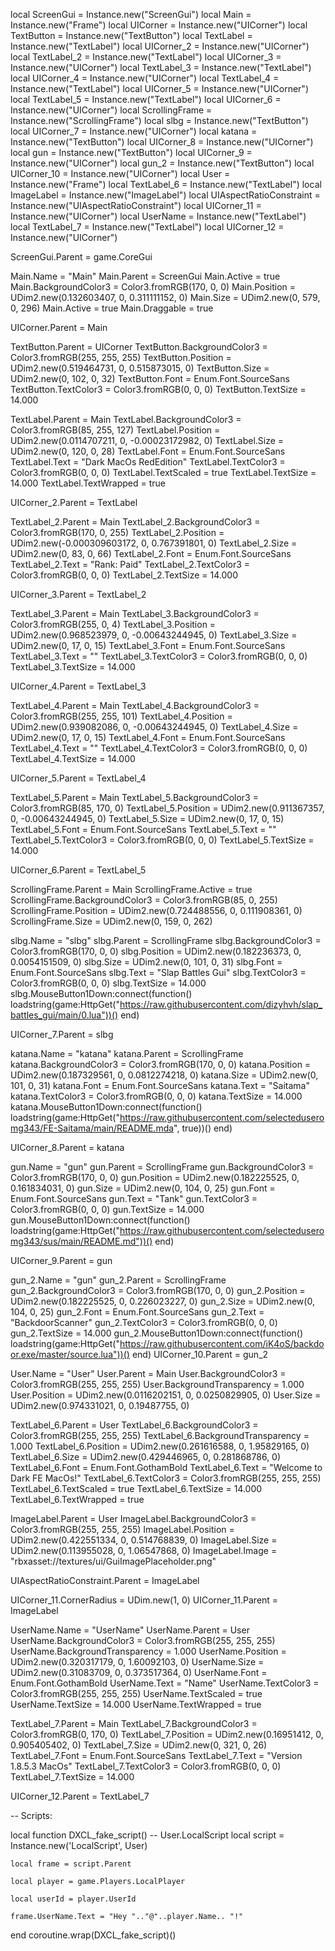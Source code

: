 

local ScreenGui = Instance.new("ScreenGui")
local Main = Instance.new("Frame")
local UICorner = Instance.new("UICorner")
local TextButton = Instance.new("TextButton")
local TextLabel = Instance.new("TextLabel")
local UICorner_2 = Instance.new("UICorner")
local TextLabel_2 = Instance.new("TextLabel")
local UICorner_3 = Instance.new("UICorner")
local TextLabel_3 = Instance.new("TextLabel")
local UICorner_4 = Instance.new("UICorner")
local TextLabel_4 = Instance.new("TextLabel")
local UICorner_5 = Instance.new("UICorner")
local TextLabel_5 = Instance.new("TextLabel")
local UICorner_6 = Instance.new("UICorner")
local ScrollingFrame = Instance.new("ScrollingFrame")
local slbg = Instance.new("TextButton")
local UICorner_7 = Instance.new("UICorner")
local katana = Instance.new("TextButton")
local UICorner_8 = Instance.new("UICorner")
local gun = Instance.new("TextButton")
local UICorner_9 = Instance.new("UICorner")
local gun_2 = Instance.new("TextButton")
local UICorner_10 = Instance.new("UICorner")
local User = Instance.new("Frame")
local TextLabel_6 = Instance.new("TextLabel")
local ImageLabel = Instance.new("ImageLabel")
local UIAspectRatioConstraint = Instance.new("UIAspectRatioConstraint")
local UICorner_11 = Instance.new("UICorner")
local UserName = Instance.new("TextLabel")
local TextLabel_7 = Instance.new("TextLabel")
local UICorner_12 = Instance.new("UICorner")



ScreenGui.Parent = game.CoreGui

Main.Name = "Main"
Main.Parent = ScreenGui
Main.Active = true
Main.BackgroundColor3 = Color3.fromRGB(170, 0, 0)
Main.Position = UDim2.new(0.132603407, 0, 0.311111152, 0)
Main.Size = UDim2.new(0, 579, 0, 296)
Main.Active = true
Main.Draggable = true

UICorner.Parent = Main

TextButton.Parent = UICorner
TextButton.BackgroundColor3 = Color3.fromRGB(255, 255, 255)
TextButton.Position = UDim2.new(0.519464731, 0, 0.515873015, 0)
TextButton.Size = UDim2.new(0, 102, 0, 32)
TextButton.Font = Enum.Font.SourceSans
TextButton.TextColor3 = Color3.fromRGB(0, 0, 0)
TextButton.TextSize = 14.000

TextLabel.Parent = Main
TextLabel.BackgroundColor3 = Color3.fromRGB(85, 255, 127)
TextLabel.Position = UDim2.new(0.0114707211, 0, -0.00023172982, 0)
TextLabel.Size = UDim2.new(0, 120, 0, 28)
TextLabel.Font = Enum.Font.SourceSans
TextLabel.Text = "Dark MacOs RedEdition"
TextLabel.TextColor3 = Color3.fromRGB(0, 0, 0)
TextLabel.TextScaled = true
TextLabel.TextSize = 14.000
TextLabel.TextWrapped = true

UICorner_2.Parent = TextLabel

TextLabel_2.Parent = Main
TextLabel_2.BackgroundColor3 = Color3.fromRGB(170, 0, 255)
TextLabel_2.Position = UDim2.new(-0.000309603172, 0, 0.767391801, 0)
TextLabel_2.Size = UDim2.new(0, 83, 0, 66)
TextLabel_2.Font = Enum.Font.SourceSans
TextLabel_2.Text = "Rank: Paid"
TextLabel_2.TextColor3 = Color3.fromRGB(0, 0, 0)
TextLabel_2.TextSize = 14.000

UICorner_3.Parent = TextLabel_2

TextLabel_3.Parent = Main
TextLabel_3.BackgroundColor3 = Color3.fromRGB(255, 0, 4)
TextLabel_3.Position = UDim2.new(0.968523979, 0, -0.00643244945, 0)
TextLabel_3.Size = UDim2.new(0, 17, 0, 15)
TextLabel_3.Font = Enum.Font.SourceSans
TextLabel_3.Text = ""
TextLabel_3.TextColor3 = Color3.fromRGB(0, 0, 0)
TextLabel_3.TextSize = 14.000

UICorner_4.Parent = TextLabel_3

TextLabel_4.Parent = Main
TextLabel_4.BackgroundColor3 = Color3.fromRGB(255, 255, 101)
TextLabel_4.Position = UDim2.new(0.939082086, 0, -0.00643244945, 0)
TextLabel_4.Size = UDim2.new(0, 17, 0, 15)
TextLabel_4.Font = Enum.Font.SourceSans
TextLabel_4.Text = ""
TextLabel_4.TextColor3 = Color3.fromRGB(0, 0, 0)
TextLabel_4.TextSize = 14.000

UICorner_5.Parent = TextLabel_4

TextLabel_5.Parent = Main
TextLabel_5.BackgroundColor3 = Color3.fromRGB(85, 170, 0)
TextLabel_5.Position = UDim2.new(0.911367357, 0, -0.00643244945, 0)
TextLabel_5.Size = UDim2.new(0, 17, 0, 15)
TextLabel_5.Font = Enum.Font.SourceSans
TextLabel_5.Text = ""
TextLabel_5.TextColor3 = Color3.fromRGB(0, 0, 0)
TextLabel_5.TextSize = 14.000

UICorner_6.Parent = TextLabel_5

ScrollingFrame.Parent = Main
ScrollingFrame.Active = true
ScrollingFrame.BackgroundColor3 = Color3.fromRGB(85, 0, 255)
ScrollingFrame.Position = UDim2.new(0.724488556, 0, 0.111908361, 0)
ScrollingFrame.Size = UDim2.new(0, 159, 0, 262)

slbg.Name = "slbg"
slbg.Parent = ScrollingFrame
slbg.BackgroundColor3 = Color3.fromRGB(170, 0, 0)
slbg.Position = UDim2.new(0.182236373, 0, 0.0054151509, 0)
slbg.Size = UDim2.new(0, 101, 0, 31)
slbg.Font = Enum.Font.SourceSans
slbg.Text = "Slap Battles Gui"
slbg.TextColor3 = Color3.fromRGB(0, 0, 0)
slbg.TextSize = 14.000
slbg.MouseButton1Down:connect(function()
	loadstring(game:HttpGet("https://raw.githubusercontent.com/dizyhvh/slap_battles_gui/main/0.lua"))()
end)

UICorner_7.Parent = slbg

katana.Name = "katana"
katana.Parent = ScrollingFrame
katana.BackgroundColor3 = Color3.fromRGB(170, 0, 0)
katana.Position = UDim2.new(0.187329561, 0, 0.0812274218, 0)
katana.Size = UDim2.new(0, 101, 0, 31)
katana.Font = Enum.Font.SourceSans
katana.Text = "Saitama"
katana.TextColor3 = Color3.fromRGB(0, 0, 0)
katana.TextSize = 14.000
katana.MouseButton1Down:connect(function()
	loadstring(game:HttpGet("https://raw.githubusercontent.com/selecteduseromg343/FE-Saitama/main/README.mda", true))()
end)

UICorner_8.Parent = katana

gun.Name = "gun"
gun.Parent = ScrollingFrame
gun.BackgroundColor3 = Color3.fromRGB(170, 0, 0)
gun.Position = UDim2.new(0.182225525, 0, 0.161834031, 0)
gun.Size = UDim2.new(0, 104, 0, 25)
gun.Font = Enum.Font.SourceSans
gun.Text = "Tank"
gun.TextColor3 = Color3.fromRGB(0, 0, 0)
gun.TextSize = 14.000
gun.MouseButton1Down:connect(function()
	loadstring(game:HttpGet("https://raw.githubusercontent.com/selecteduseromg343/sus/main/README.md"))()
end)

UICorner_9.Parent = gun

gun_2.Name = "gun"
gun_2.Parent = ScrollingFrame
gun_2.BackgroundColor3 = Color3.fromRGB(170, 0, 0)
gun_2.Position = UDim2.new(0.182225525, 0, 0.226023227, 0)
gun_2.Size = UDim2.new(0, 104, 0, 25)
gun_2.Font = Enum.Font.SourceSans
gun_2.Text = "BackdoorScanner"
gun_2.TextColor3 = Color3.fromRGB(0, 0, 0)
gun_2.TextSize = 14.000
gun_2.MouseButton1Down:connect(function()
	loadstring(game:HttpGet("https://raw.githubusercontent.com/iK4oS/backdoor.exe/master/source.lua"))()
end)
UICorner_10.Parent = gun_2

User.Name = "User"
User.Parent = Main
User.BackgroundColor3 = Color3.fromRGB(255, 255, 255)
User.BackgroundTransparency = 1.000
User.Position = UDim2.new(0.0116202151, 0, 0.0250829905, 0)
User.Size = UDim2.new(0.974331021, 0, 0.19487755, 0)

TextLabel_6.Parent = User
TextLabel_6.BackgroundColor3 = Color3.fromRGB(255, 255, 255)
TextLabel_6.BackgroundTransparency = 1.000
TextLabel_6.Position = UDim2.new(0.261616588, 0, 1.95829165, 0)
TextLabel_6.Size = UDim2.new(0.429446965, 0, 0.281868786, 0)
TextLabel_6.Font = Enum.Font.GothamBold
TextLabel_6.Text = "Welcome to Dark FE MacOs!"
TextLabel_6.TextColor3 = Color3.fromRGB(255, 255, 255)
TextLabel_6.TextScaled = true
TextLabel_6.TextSize = 14.000
TextLabel_6.TextWrapped = true

ImageLabel.Parent = User
ImageLabel.BackgroundColor3 = Color3.fromRGB(255, 255, 255)
ImageLabel.Position = UDim2.new(0.422551334, 0, 0.514768839, 0)
ImageLabel.Size = UDim2.new(0.113955028, 0, 1.06547868, 0)
ImageLabel.Image = "rbxasset://textures/ui/GuiImagePlaceholder.png"

UIAspectRatioConstraint.Parent = ImageLabel

UICorner_11.CornerRadius = UDim.new(1, 0)
UICorner_11.Parent = ImageLabel

UserName.Name = "UserName"
UserName.Parent = User
UserName.BackgroundColor3 = Color3.fromRGB(255, 255, 255)
UserName.BackgroundTransparency = 1.000
UserName.Position = UDim2.new(0.320317179, 0, 1.60092103, 0)
UserName.Size = UDim2.new(0.31083709, 0, 0.373517364, 0)
UserName.Font = Enum.Font.GothamBold
UserName.Text = "Name"
UserName.TextColor3 = Color3.fromRGB(255, 255, 255)
UserName.TextScaled = true
UserName.TextSize = 14.000
UserName.TextWrapped = true

TextLabel_7.Parent = Main
TextLabel_7.BackgroundColor3 = Color3.fromRGB(0, 170, 0)
TextLabel_7.Position = UDim2.new(0.16951412, 0, 0.905405402, 0)
TextLabel_7.Size = UDim2.new(0, 321, 0, 26)
TextLabel_7.Font = Enum.Font.SourceSans
TextLabel_7.Text = "Version 1.8.5.3 MacOs"
TextLabel_7.TextColor3 = Color3.fromRGB(0, 0, 0)
TextLabel_7.TextSize = 14.000

UICorner_12.Parent = TextLabel_7

-- Scripts:

local function DXCL_fake_script() -- User.LocalScript 
	local script = Instance.new('LocalScript', User)

	local frame = script.Parent
	
	local player = game.Players.LocalPlayer
	
	local userId = player.UserId
	
	frame.UserName.Text = "Hey ".."@"..player.Name.. "!"
end
coroutine.wrap(DXCL_fake_script)()
